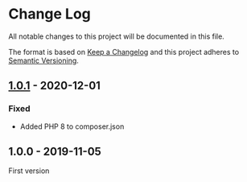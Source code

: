 # Change Log

All notable changes to this project will be documented in this file.

The format is based on [Keep a Changelog](http://keepachangelog.com/)
and this project adheres to [Semantic Versioning](http://semver.org/).

## [1.0.1] - 2020-12-01
### Fixed
- Added PHP 8 to composer.json

## 1.0.0 - 2019-11-05
First version

[1.0.1]: https://github.com/php-gettext/Translator/compare/v1.0.0...v1.0.1
